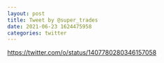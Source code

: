 ```yaml
--- 
layout: post 
title: Tweet by @super_trades 
date: 2021-06-23 1624475958 
categories: twitter 
--- 
```

https://twitter.com/o/status/1407780280346157058